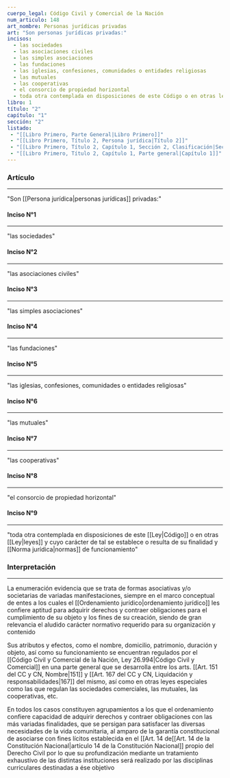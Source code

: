 ```yaml
---
cuerpo_legal: Código Civil y Comercial de la Nación
num_articulo: 148
art_nombre: Personas jurídicas privadas
art: "Son personas jurídicas privadas:"
incisos:
  - las sociedades
  - las asociaciones civiles
  - las simples asociaciones
  - las fundaciones
  - las iglesias, confesiones, comunidades o entidades religiosas
  - las mutuales
  - las cooperativas
  - el consorcio de propiedad horizontal
  - toda otra contemplada en disposiciones de este Código o en otras leyes y cuyo carácter de tal se establece o resulta de su finalidad y normas de funcionamiento
libro: 1
título: "2"
capítulo: "1"
sección: "2"
listado:
 - "[[Libro Primero, Parte General|Libro Primero]]"
 - "[[Libro Primero, Título 2, Persona jurídica|Título 2]]"
 - "[[Libro Primero, Título 2, Capítulo 1, Sección 2, Clasificación|Sección 2]]"
 - "[[Libro Primero, Título 2, Capítulo 1, Parte general|Capítulo 1]]"
---
```

### Artículo
---
"Son [[Persona jurídica|personas jurídicas]] privadas:"

#### Inciso N°1
---
"las sociedades"

#### Inciso N°2
---
"las asociaciones civiles"

#### Inciso N°3
---
"las simples asociaciones"

#### Inciso N°4
---
"las fundaciones"

#### Inciso N°5
---
"las iglesias, confesiones, comunidades o entidades religiosas"

#### Inciso N°6
---
"las mutuales"

#### Inciso N°7
---
"las cooperativas"

#### Inciso N°8
---
"el consorcio de propiedad horizontal"

#### Inciso N°9
---
"toda otra contemplada en disposiciones de este [[Ley|Código]] o en otras [[Ley|leyes]] y cuyo carácter de tal se establece o resulta de su finalidad y [[Norma jurídica|normas]] de funcionamiento"


### Interpretación
---
La enumeración evidencia que se trata de formas asociativas y/o societarias de variadas manifestaciones, siempre en el marco conceptual de entes a los cuales el [[Ordenamiento jurídico|ordenamiento jurídico]] les confiere aptitud para adquirir derechos y contraer obligaciones para el cumplimiento de su objeto y los fines de su creación, siendo de gran relevancia el aludido carácter normativo requerido para su organización y contenido

Sus atributos y efectos, como el nombre, domicilio, patrimonio, duración y objeto, así como su funcionamiento se encuentran regulados por el [[Código Civil y Comercial de la Nación, Ley 26.994|Código Civil y Comercial]] en una parte general que se desarrolla entre los arts. [[Art. 151 del CC y CN, Nombre|151]] y [[Art. 167 del CC y CN, Liquidación y responsabilidades|167]] del mismo, así como en otras leyes especiales como las que regulan las sociedades comerciales, las mutuales, las cooperativas, etc.

En todos los casos constituyen agrupamientos a los que el ordenamiento confiere capacidad de adquirir derechos y contraer obligaciones con las más variadas finalidades, que se persigan para satisfacer las diversas necesidades de la vida comunitaria, al amparo de la garantía constitucional de asociarse con fines lícitos establecida en el [[Art. 14 de[[Art. 14 de la Constitución Nacional|artículo 14 de la Constitución Nacional]] propio del Derecho Civil por lo que su profundización mediante un tratamiento exhaustivo de las distintas instituciones será realizado por las disciplinas curriculares destinadas a ése objetivo